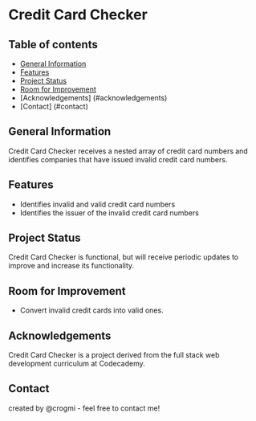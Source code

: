 # Credit Card Checker

## Table of contents

- [General Information](#general-information)
- [Features](#features)
- [Project Status](#project-status)
- [Room for Improvement](#room-for-improvement)
- [Acknowledgements] (#acknowledgements)
- [Contact] (#contact)

## General Information

Credit Card Checker receives a nested array of credit card numbers and identifies companies that have issued invalid credit card numbers.

## Features

- Identifies invalid and valid credit card numbers
- Identifies the issuer of the invalid credit card numbers

## Project Status

Credit Card Checker is functional, but will receive periodic updates to improve and increase its functionality.

## Room for Improvement

- Convert invalid credit cards into valid ones.

## Acknowledgements

Credit Card Checker is a project derived from the full stack web development curriculum at Codecademy.

## Contact

created by @crogmi - feel free to contact me!